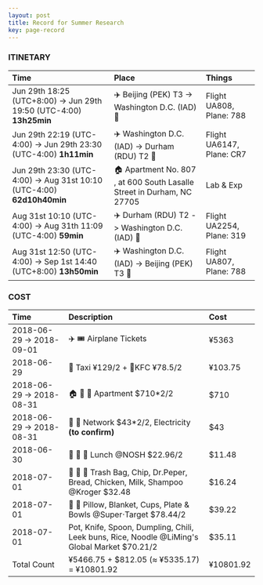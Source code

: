 ```yaml
---
layout: post
title: Record for Summer Research
key: page-record
---
```



### ITINETARY

| Time                                                         | Place                                                        | Things                    |
| :----------------------------------------------------------- | :----------------------------------------------------------- | :------------------------ |
| Jun 29th 18:25 (UTC+8:00) -> Jun 29th 19:50 (UTC-4:00) **13h25min** | :airplane: Beijing (PEK) T3 ->  Washington D.C. (IAD) :flight_arrival: | Flight UA808, Plane: 788  |
| Jun 29th 22:19 (UTC-4:00) -> Jun 29th 23:30 (UTC-4:00) **1h11min** | :airplane: Washington D.C. (IAD) ->  Durham (RDU) T2 :flight_arrival: | Flight UA6147, Plane: CR7 |
| Jun 29th 23:30 (UTC-4:00) -> Aug 31st 10:10 (UTC-4:00) **62d10h40min** | :house: Apartment No. 807 , at 600 South Lasalle Street in Durham, NC 27705 | Lab & Exp                 |
| Aug 31st 10:10 (UTC-4:00) -> Aug 31th 11:09 (UTC-4:00) **59min** | ✈️  Durham (RDU) T2 -> Washington D.C. (IAD) :flight_departure: | Flight UA2254, Plane: 319 |
| Aug 31st 12:50 (UTC-4:00) -> Sep 1st 14:40 (UTC+8:00) **13h50min** | ✈️ Washington D.C. (IAD) -> Beijing (PEK) T3 :flight_departure: | Flight UA807, Plane: 788  |

### COST

| Time                     | Description                                                  | Cost      |
| :----------------------- | :----------------------------------------------------------- | :-------- |
| 2018-06-29 -> 2018-09-01 | :airplane: :tickets: Airplane Tickets                        | ¥5363     |
| 2018-06-29               | 🚕 Taxi ¥129/2 + 🍿KFC ¥78.5/2                                 | ¥103.75   |
| 2018-06-29 -> 2018-08-31 | :house: :potable_water: :sleeping_bed: Apartment $710*2/2    | $710      |
| 2018-06-29 -> 2018-08-31 | :signal_strength: :electric_plug: Network $43*2/2, Electricity __(to confirm)__ | $43       |
| 2018-06-30               | :pizza: :green_salad: :tropical_drink:  Lunch @NOSH $22.96/2 | $11.48    |
| 2018-07-01               | :milk_glass: :bread: :baguette_bread: Trash Bag, Chip, Dr.Peper, Bread, Chicken, Milk, Shampoo @Kroger $32.48 | $16.24    |
| 2018-07-01               | :watermelon:  :bread: Pillow, Blanket, Cups, Plate & Bowls @Super$\cdot$Target $78.44/2 | $39.22    |
| 2018-07-01               | Pot, Knife, Spoon, Dumpling, Chili, Leek buns, Rice, Noodle @LiMing's Global Market $70.21/2 | $35.11    |
| Total Count              | ¥5466.75 + \$812.05 ($\approx$ ¥5335.17) = ¥10801.92         | ¥10801.92 |

